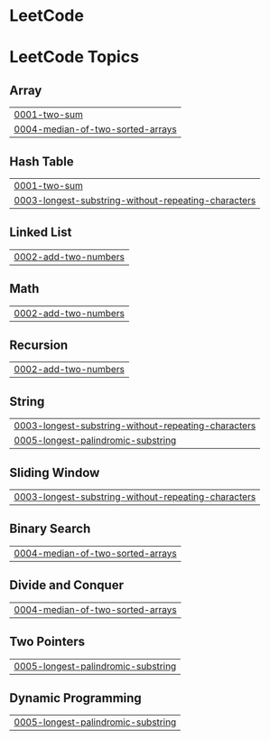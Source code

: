 # LeetCode

<!---LeetCode Topics Start-->
# LeetCode Topics
## Array
|  |
| ------- |
| [0001-two-sum](https://github.com/ShivangMangal/LeetCode/tree/master/0001-two-sum) |
| [0004-median-of-two-sorted-arrays](https://github.com/ShivangMangal/LeetCode/tree/master/0004-median-of-two-sorted-arrays) |
## Hash Table
|  |
| ------- |
| [0001-two-sum](https://github.com/ShivangMangal/LeetCode/tree/master/0001-two-sum) |
| [0003-longest-substring-without-repeating-characters](https://github.com/ShivangMangal/LeetCode/tree/master/0003-longest-substring-without-repeating-characters) |
## Linked List
|  |
| ------- |
| [0002-add-two-numbers](https://github.com/ShivangMangal/LeetCode/tree/master/0002-add-two-numbers) |
## Math
|  |
| ------- |
| [0002-add-two-numbers](https://github.com/ShivangMangal/LeetCode/tree/master/0002-add-two-numbers) |
## Recursion
|  |
| ------- |
| [0002-add-two-numbers](https://github.com/ShivangMangal/LeetCode/tree/master/0002-add-two-numbers) |
## String
|  |
| ------- |
| [0003-longest-substring-without-repeating-characters](https://github.com/ShivangMangal/LeetCode/tree/master/0003-longest-substring-without-repeating-characters) |
| [0005-longest-palindromic-substring](https://github.com/ShivangMangal/LeetCode/tree/master/0005-longest-palindromic-substring) |
## Sliding Window
|  |
| ------- |
| [0003-longest-substring-without-repeating-characters](https://github.com/ShivangMangal/LeetCode/tree/master/0003-longest-substring-without-repeating-characters) |
## Binary Search
|  |
| ------- |
| [0004-median-of-two-sorted-arrays](https://github.com/ShivangMangal/LeetCode/tree/master/0004-median-of-two-sorted-arrays) |
## Divide and Conquer
|  |
| ------- |
| [0004-median-of-two-sorted-arrays](https://github.com/ShivangMangal/LeetCode/tree/master/0004-median-of-two-sorted-arrays) |
## Two Pointers
|  |
| ------- |
| [0005-longest-palindromic-substring](https://github.com/ShivangMangal/LeetCode/tree/master/0005-longest-palindromic-substring) |
## Dynamic Programming
|  |
| ------- |
| [0005-longest-palindromic-substring](https://github.com/ShivangMangal/LeetCode/tree/master/0005-longest-palindromic-substring) |
<!---LeetCode Topics End-->